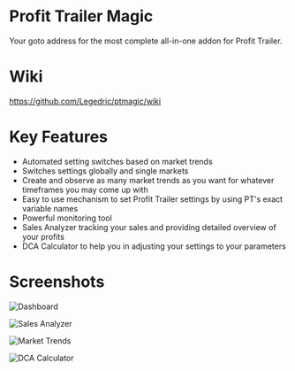 # Profit Trailer Magic
Your goto address for the most complete all-in-one addon for Profit Trailer.

# Wiki
https://github.com/Legedric/ptmagic/wiki

# Key Features
- Automated setting switches based on market trends
- Switches settings globally and single markets
- Create and observe as many market trends as you want for whatever timeframes you may come up with
- Easy to use mechanism to set Profit Trailer settings by using PT's exact variable names
- Powerful monitoring tool
- Sales Analyzer tracking your sales and providing detailed overview of your profits
- DCA Calculator to help you in adjusting your settings to your parameters

# Screenshots
![Dashboard](https://i.imgur.com/022JgWs.png)

![Sales Analyzer](https://i.imgur.com/JbzrQvL.png)

![Market Trends](https://i.imgur.com/XvESsen.png)

![DCA Calculator](https://i.imgur.com/GmcYu14.png)

